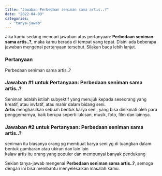 ```yaml
---
title: "Jawaban Perbedaan seniman sama artis..?"
date: "2022-04-03"
categories: 
  - "tanya-jawab"
---
```


Jika kamu sedang mencari jawaban atas pertanyaan: **Perbedaan seniman sama artis..?**, maka kamu berada di tempat yang tepat. Disini ada beberapa jawaban mengenai pertanyaan tersebut. Silakan baca lebih lanjut.

### Pertanyaan

Perbedaan seniman sama artis..?  

### Jawaban #1 untuk Pertanyaan: Perbedaan seniman sama artis..?  

Seniman adalah istilah subyektif yang merujuk kepada seseorang yang kreatif, atau invfatif, atau mahir dalam bidang seni.  
**Artis** menghasilkan sebuah bentuk karya seni, yang bisa dinikmati oleh para penggemarnya, baik berupa seperti lukisan, musik, foto, film dan lainnya.  
  

### Jawaban #2 untuk Pertanyaan: Perbedaan seniman sama artis..?  

seniman itu biasanya orang yg membuat karya seni yg di tuangkan dalam bentuk gambaran atau ukiran dan lain lain  
kalaw artis itu orang yang populer dan mempunyai banyak pendukung

Sekian tanya-jawab mengenai **Perbedaan seniman sama artis..?**, semoga dengan ini bisa membantu menyelesaikan masalah kamu.
